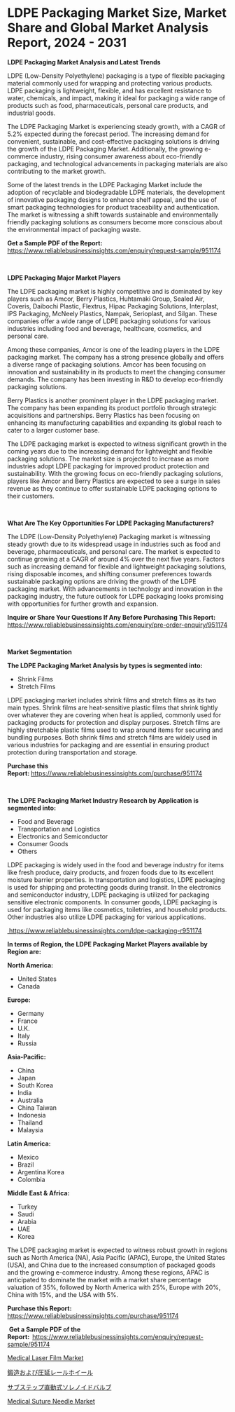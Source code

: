 <p><h1>LDPE Packaging Market Size, Market Share and Global Market Analysis Report, 2024 - 2031</h1></p><p><strong>LDPE Packaging Market Analysis and Latest Trends</strong></p>
<p><p>LDPE (Low-Density Polyethylene) packaging is a type of flexible packaging material commonly used for wrapping and protecting various products. LDPE packaging is lightweight, flexible, and has excellent resistance to water, chemicals, and impact, making it ideal for packaging a wide range of products such as food, pharmaceuticals, personal care products, and industrial goods.</p><p>The LDPE Packaging Market is experiencing steady growth, with a CAGR of 5.2% expected during the forecast period. The increasing demand for convenient, sustainable, and cost-effective packaging solutions is driving the growth of the LDPE Packaging Market. Additionally, the growing e-commerce industry, rising consumer awareness about eco-friendly packaging, and technological advancements in packaging materials are also contributing to the market growth.</p><p>Some of the latest trends in the LDPE Packaging Market include the adoption of recyclable and biodegradable LDPE materials, the development of innovative packaging designs to enhance shelf appeal, and the use of smart packaging technologies for product traceability and authentication. The market is witnessing a shift towards sustainable and environmentally friendly packaging solutions as consumers become more conscious about the environmental impact of packaging waste.</p></p>
<p><strong>Get a Sample PDF of the Report:&nbsp;</strong> <a href="https://www.reliablebusinessinsights.com/enquiry/request-sample/951174">https://www.reliablebusinessinsights.com/enquiry/request-sample/951174</a></p>
<p>&nbsp;</p>
<p><strong>LDPE Packaging Major Market Players</strong></p>
<p><p>The LDPE packaging market is highly competitive and is dominated by key players such as Amcor, Berry Plastics, Huhtamaki Group, Sealed Air, Coveris, Daibochi Plastic, Flextrus, Hipac Packaging Solutions, Interplast, IPS Packaging, McNeely Plastics, Nampak, Serioplast, and Silgan. These companies offer a wide range of LDPE packaging solutions for various industries including food and beverage, healthcare, cosmetics, and personal care.</p><p>Among these companies, Amcor is one of the leading players in the LDPE packaging market. The company has a strong presence globally and offers a diverse range of packaging solutions. Amcor has been focusing on innovation and sustainability in its products to meet the changing consumer demands. The company has been investing in R&D to develop eco-friendly packaging solutions.</p><p>Berry Plastics is another prominent player in the LDPE packaging market. The company has been expanding its product portfolio through strategic acquisitions and partnerships. Berry Plastics has been focusing on enhancing its manufacturing capabilities and expanding its global reach to cater to a larger customer base.</p><p>The LDPE packaging market is expected to witness significant growth in the coming years due to the increasing demand for lightweight and flexible packaging solutions. The market size is projected to increase as more industries adopt LDPE packaging for improved product protection and sustainability. With the growing focus on eco-friendly packaging solutions, players like Amcor and Berry Plastics are expected to see a surge in sales revenue as they continue to offer sustainable LDPE packaging options to their customers.</p></p>
<p>&nbsp;</p>
<p><strong>What Are The Key Opportunities For LDPE Packaging Manufacturers?</strong></p>
<p><p>The LDPE (Low-Density Polyethylene) Packaging market is witnessing steady growth due to its widespread usage in industries such as food and beverage, pharmaceuticals, and personal care. The market is expected to continue growing at a CAGR of around 4% over the next five years. Factors such as increasing demand for flexible and lightweight packaging solutions, rising disposable incomes, and shifting consumer preferences towards sustainable packaging options are driving the growth of the LDPE packaging market. With advancements in technology and innovation in the packaging industry, the future outlook for LDPE packaging looks promising with opportunities for further growth and expansion.</p></p>
<p><strong>Inquire or Share Your Questions If Any Before Purchasing This Report:</strong> <a href="https://www.reliablebusinessinsights.com/enquiry/pre-order-enquiry/951174">https://www.reliablebusinessinsights.com/enquiry/pre-order-enquiry/951174</a></p>
<p>&nbsp;</p>
<p><strong>Market Segmentation</strong></p>
<p><strong>The LDPE Packaging Market Analysis by types is segmented into:</strong></p>
<p><ul><li>Shrink Films</li><li>Stretch Films</li></ul></p>
<p><p>LDPE packaging market includes shrink films and stretch films as its two main types. Shrink films are heat-sensitive plastic films that shrink tightly over whatever they are covering when heat is applied, commonly used for packaging products for protection and display purposes. Stretch films are highly stretchable plastic films used to wrap around items for securing and bundling purposes. Both shrink films and stretch films are widely used in various industries for packaging and are essential in ensuring product protection during transportation and storage.</p></p>
<p><strong>Purchase this Report:&nbsp;</strong><a href="https://www.reliablebusinessinsights.com/purchase/951174">https://www.reliablebusinessinsights.com/purchase/951174</a></p>
<p>&nbsp;</p>
<p><strong>The LDPE Packaging Market Industry Research by Application is segmented into:</strong></p>
<p><ul><li>Food and Beverage</li><li>Transportation and Logistics</li><li>Electronics and Semiconductor</li><li>Consumer Goods</li><li>Others</li></ul></p>
<p><p>LDPE packaging is widely used in the food and beverage industry for items like fresh produce, dairy products, and frozen foods due to its excellent moisture barrier properties. In transportation and logistics, LDPE packaging is used for shipping and protecting goods during transit. In the electronics and semiconductor industry, LDPE packaging is utilized for packaging sensitive electronic components. In consumer goods, LDPE packaging is used for packaging items like cosmetics, toiletries, and household products. Other industries also utilize LDPE packaging for various applications.</p></p>
<p><a href="https://www.reliablebusinessinsights.com/ldpe-packaging-r951174">&nbsp;https://www.reliablebusinessinsights.com/ldpe-packaging-r951174</a></p>
<p><strong>In terms of Region, the LDPE Packaging Market Players available by Region are:</strong></p>
<p>
    <p> <strong> North America: </strong>
        <ul>
            <li>United States</li>
            <li>Canada</li>
        </ul>
        </p> 
    <p> <strong> Europe: </strong>
        <ul>
            <li>Germany</li>
            <li>France</li>
            <li>U.K.</li>
            <li>Italy</li>
            <li>Russia</li>
        </ul>
        </p> 
    <p> <strong> Asia-Pacific: </strong>
        <ul>
            <li>China</li>
            <li>Japan</li>
            <li>South Korea</li>
            <li>India</li>
            <li>Australia</li>
            <li>China Taiwan</li>
            <li>Indonesia</li>
            <li>Thailand</li>
            <li>Malaysia</li>
        </ul>
        </p> 
    <p> <strong> Latin America: </strong>
        <ul>
            <li>Mexico</li>
            <li>Brazil</li>
            <li>Argentina Korea</li>
            <li>Colombia</li>
        </ul>
        </p> 
    <p> <strong> Middle East & Africa: </strong>
        <ul>
            <li>Turkey</li>
            <li>Saudi</li>
            <li>Arabia</li>
            <li>UAE</li>
            <li>Korea</li>
        </ul>
    </p>
    </p>
<p><p>The LDPE packaging market is expected to witness robust growth in regions such as North America (NA), Asia Pacific (APAC), Europe, the United States (USA), and China due to the increased consumption of packaged goods and the growing e-commerce industry. Among these regions, APAC is anticipated to dominate the market with a market share percentage valuation of 35%, followed by North America with 25%, Europe with 20%, China with 15%, and the USA with 5%.</p></p>
<p><strong>Purchase this Report: </strong><a href="https://www.reliablebusinessinsights.com/purchase/951174">https://www.reliablebusinessinsights.com/purchase/951174</a></p>
<p>&nbsp;<strong>Get a Sample PDF of the Report:&nbsp;&nbsp;</strong><a href="https://www.reliablebusinessinsights.com/enquiry/request-sample/951174">https://www.reliablebusinessinsights.com/enquiry/request-sample/951174</a></p>
<p><strong></strong></p>
<p><p><a href="https://github.com/julyju69/Market-Research-Report-List-4/blob/main/medical-laser-film-market.md">Medical Laser Film Market</a></p><p><a href="https://github.com/klon646/Market-Research-Report-List-2/blob/main/7530201173772.md">鍛造および圧延レールホイール</a></p><p><a href="https://github.com/EstaSprer20231/Market-Research-Report-List-2/blob/main/4578408173771.md">サブステップ直動式ソレノイドバルブ</a></p><p><a href="https://github.com/gdfhhhj/Market-Research-Report-List-5/blob/main/medical-suture-needle-market.md">Medical Suture Needle Market</a></p></p>